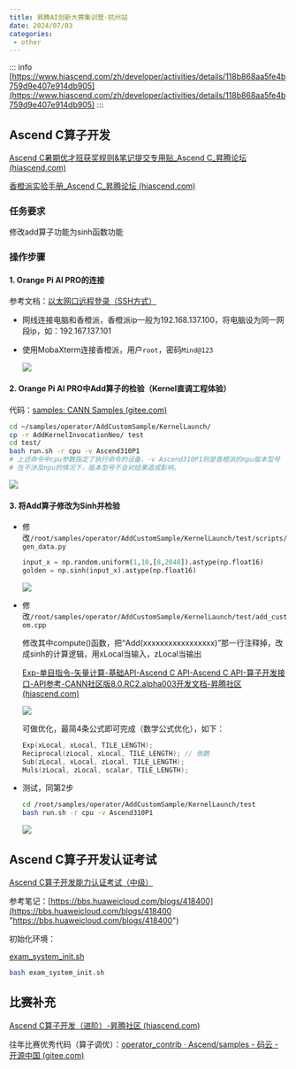 ```yaml
---
title: 昇腾AI创新大赛集训营·杭州站
date: 2024/07/03
categories:
 - other
---
```

::: info
[https://www.hiascend.com/zh/developer/activities/details/118b868aa5fe4b759d9e407e914db905](https://www.hiascend.com/zh/developer/activities/details/118b868aa5fe4b759d9e407e914db905)
:::

## Ascend C算子开发

[Ascend C暑期优才班获奖规则&笔记提交专用贴\_Ascend C\_昇腾论坛 (hiascend.com)](https://www.hiascend.com/forum/thread-0272155182500277183-1-1.html "Ascend C暑期优才班获奖规则&笔记提交专用贴_Ascend C_昇腾论坛 (hiascend.com)")

[香橙派实验手册\_Ascend C\_昇腾论坛 (hiascend.com)](https://www.hiascend.com/forum/thread-0272155297687515207-1-1.html "香橙派实验手册_Ascend C_昇腾论坛 (hiascend.com)")

### 任务要求

修改add算子功能为sinh函数功能

### 操作步骤

#### 1. Orange Pi AI PRO的连接

参考文档：[以太网口远程登录（SSH方式）](https://www.hiascend.com/document/detail/zh/Atlas200IDKA2DeveloperKit/23.0.RC2/qs/qs_0017.html "以太网口远程登录（SSH方式）")

- 网线连接电脑和香橙派，香橙派ip一般为192.168.137.100，将电脑设为同一网段ip，如：192.167.137.101
- 使用MobaXterm连接香橙派，用户`root`，密码`Mind@123`

  ![](/image/image_TpbViomg7g.png)

#### 2. Orange Pi AI PRO中Add算子的检验（Kernel直调工程体验）

代码：[samples: CANN Samples (gitee.com)](https://gitee.com/ascend/samples "samples: CANN Samples (gitee.com)")

```bash
cd ~/samples/operator/AddCustomSample/KernelLaunch/
cp -r AddKernelInvocationNeo/ test
cd test/
bash run.sh -r cpu -v Ascend310P1
# 上述命令中cpu参数指定了执行命令的设备，-v Ascend310P1则是香橙派的npu版本型号
# 在不涉及npu的情况下，版本型号不会对结果造成影响。
```

![](/image/image_vKJsL1JKch.png)

#### 3. 将Add算子修改为Sinh并检验

- 修改`/root/samples/operator/AddCustomSample/KernelLaunch/test/scripts/gen_data.py`
  ```python
  input_x = np.random.uniform(1,10,[8,2048]).astype(np.float16)
  golden = np.sinh(input_x).astype(np.float16)

  ```
  ![](/image/image_7m17ZyVsh9.png)
- 修改`/root/samples/operator/AddCustomSample/KernelLaunch/test/add_custom.cpp`

  修改其中compute()函数，把“Add(xxxxxxxxxxxxxxxxx)”那一行注释掉，改成sinh的计算逻辑，用xLocal当输入，zLocal当输出

  [Exp-单目指令-矢量计算-基础API-Ascend C API-Ascend C API-算子开发接口-API参考-CANN社区版8.0.RC2.alpha003开发文档-昇腾社区 (hiascend.com)](https://www.hiascend.com/document/detail/zh/CANNCommunityEdition/80RC2alpha003/apiref/opdevgapi/atlasascendc_api_07_0034.html "Exp-单目指令-矢量计算-基础API-Ascend C API-Ascend C API-算子开发接口-API参考-CANN社区版8.0.RC2.alpha003开发文档-昇腾社区 (hiascend.com)")

  ![](/image/image_y6YgIWWMHT.png)

  可做优化，最简4条公式即可完成（数学公式优化），如下：
  ```c++
  Exp(xLocal, xLocal, TILE_LENGTH);
  Reciprocal(zLocal, xLocal, TILE_LENGTH); // 倒数
  Sub(zLocal, xLocal, zLocal, TILE_LENGTH);
  Muls(zLocal, zLocal, scalar, TILE_LENGTH);

  ```
- 测试，同第2步
  ```bash
  cd /root/samples/operator/AddCustomSample/KernelLaunch/test
  bash run.sh -r cpu -v Ascend310P1
  ```
  ![](/image/image_QZiUh5878w.png)

## Ascend C算子开发认证考试

[Ascend C算子开发能力认证考试（中级）](<https://www.hiascend.com/zh/exams/1697055344003670018?isCertification=false\&breadcrumbSecond=Ascend C算子开发能力认证（中级）\&source=/edu/certification\&sourceDetail=/edu/certification/detail/34bf904cb410497cb9c582be6c047ff7> "Ascend C算子开发能力认证考试（中级）")

参考笔记：[https://bbs.huaweicloud.com/blogs/418400](https://bbs.huaweicloud.com/blogs/418400 "https://bbs.huaweicloud.com/blogs/418400")


初始化环境：

[exam\_system\_init.sh](/file/exam_system_init_8AD7jD3bV7.sh "exam_system_init.sh")

```bash
bash exam_system_init.sh
```

## 比赛补充

[Ascend C算子开发（进阶）-昇腾社区 (hiascend.com)](https://www.hiascend.com/zh/developer/courses/detail/1696414606799486977 "Ascend C算子开发（进阶）-昇腾社区 (hiascend.com)")

往年比赛优秀代码（算子调优）：[operator\_contrib · Ascend/samples - 码云 - 开源中国 (gitee.com)](https://gitee.com/ascend/samples/tree/master/operator_contrib "operator_contrib · Ascend/samples - 码云 - 开源中国 (gitee.com)")

